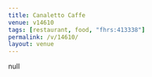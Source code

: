```yaml
---
title: Canaletto Caffe
venue: v14610
tags: [restaurant, food, "fhrs:413338"]
permalink: /v/14610/
layout: venue
---
```

null